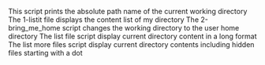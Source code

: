 This script prints the absolute path name of the current working directory
The 1-listit file displays the content list of my directory
The 2-bring_me_home script changes the working directory to the user home directory
The list file script display current directory content in a long format
The list more files script display current directory contents including hidden files starting with a dot
